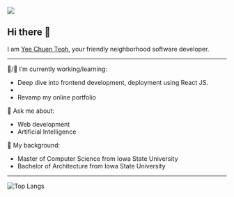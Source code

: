 ![](https://sb0xw.csb.app/)
## Hi there 👋

I am [Yee Chuen Teoh](https://yeechuensite.web.app/), your friendly neighborhood software developer.

___

🔭/🌱 I’m currently working/learning:
- Deep dive into frontend development, deployment using React JS.
- 
- Revamp my online portfolio

💬 Ask me about:
- Web development
- Artificial Intelligence

📖 My background:
- Master of Computer Science from Iowa State University
- Bachelor of Architecture from Iowa State University

<!--
**YeeChuen/YeeChuen** is a ✨ _special_ ✨ repository because its `README.md` (this file) appears on your GitHub profile.

Here are some ideas to get you started:

- 🔭 I’m currently working on ...
- 🌱 I’m currently learning ...
- 👯 I’m looking to collaborate on ...
- 🤔 I’m looking for help with ...
- 💬 Ask me about ...
- 📫 How to reach me: ...
- 😄 Pronouns: ...
- ⚡ Fun fact: ...
-->

___

![Top Langs](https://github-readme-stats.vercel.app/api/top-langs/?username=YeeChuen&layout=compact)
